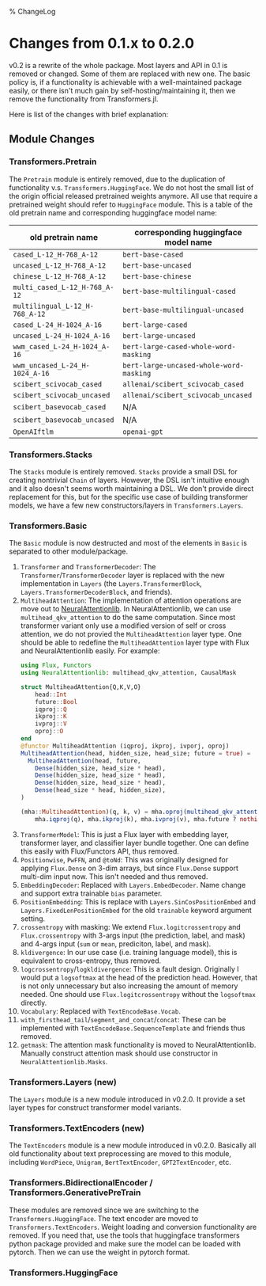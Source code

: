 % ChangeLog

# Changes from 0.1.x to 0.2.0

v0.2 is a rewrite of the whole package. Most layers and API in 0.1 is removed or changed. Some of them are replaced
 with new one. The basic policy is, if a functionality is achievable with a well-maintained package easily, or there
 isn't much gain by self-hosting/maintaining it, then we remove the functionality from Transformers.jl.


Here is list of the changes with brief explanation:

## Module Changes

### Transformers.Pretrain

The `Pretrain` module is entirely removed, due to the duplication of functionality v.s. `Transformers.HuggingFace`.
 We do not host the small list of the origin official released pretrained weights anymore. All use that require a
 pretrained weight should refer to `HuggingFace` module. This is a table of the old pretrain name and corresponding
 huggingface model name:

 | old pretrain name              | corresponding huggingface model name    |
 |--------------------------------|-----------------------------------------|
 | `cased_L-12_H-768_A-12`        | `bert-base-cased`                       |
 | `uncased_L-12_H-768_A-12`      | `bert-base-uncased`                     |
 | `chinese_L-12_H-768_A-12`      | `bert-base-chinese`                     |
 | `multi_cased_L-12_H-768_A-12`  | `bert-base-multilingual-cased`          |
 | `multilingual_L-12_H-768_A-12` | `bert-base-multilingual-uncased`        |
 | `cased_L-24_H-1024_A-16`       | `bert-large-cased`                      |
 | `uncased_L-24_H-1024_A-16`     | `bert-large-uncased`                    |
 | `wwm_cased_L-24_H-1024_A-16`   | `bert-large-cased-whole-word-masking`   |
 | `wwm_uncased_L-24_H-1024_A-16` | `bert-large-uncased-whole-word-masking` |
 | `scibert_scivocab_cased`       | `allenai/scibert_scivocab_cased`        |
 | `scibert_scivocab_uncased`     | `allenai/scibert_scivocab_uncased`      |
 | `scibert_basevocab_cased`      | N/A                                     |
 | `scibert_basevocab_uncased`    | N/A                                     |
 | `OpenAIftlm`                   | `openai-gpt`                            |


### Transformers.Stacks

The `Stacks` module is entirely removed. `Stacks` provide a small DSL for creating nontrivial `Chain` of layers.
 However, the DSL isn't intuitive enough and it also doesn't seems worth maintaining a DSL. We don't provide
 direct replacement for this, but for the specific use case of building transformer models, we have a few new
 constructors/layers in `Transformers.Layers`.


### Transformers.Basic

The `Basic` module is now destructed and most of the elements in `Basic` is separated to other module/package.

1. `Transformer` and `TransformerDecoder`: The `Transformer`/`TransformerDecoder` layer is replaced with the new
    implementation in `Layers` (the `Layers.TransformerBlock`, `Layers.TransformerDecoderBlock`, and friends).
2. `MultiheadAttention`: The implementation of attention operations are move out to
    [NeuralAttentionlib](https://github.com/chengchingwen/NeuralAttentionlib.jl). In NeuralAttentionlib, we can use
	`multihead_qkv_attention` to do the same computation. Since most transformer variant only use a modified version
	of self or cross attention, we do not provied the `MultiheadAttention` layer type. One should be able to redefine
	the `MultiheadAttention` layer type with Flux and NeuralAttentionlib easily. For example:
	```julia
	using Flux, Functors
	using NeuralAttentionlib: multihead_qkv_attention, CausalMask

	struct MultiheadAttention{Q,K,V,O}
		head::Int
		future::Bool
		iqproj::Q
		ikproj::K
		ivproj::V
		oproj::O
	end
	@functor MultiheadAttention (iqproj, ikproj, ivporj, oproj)
	MultiheadAttention(head, hidden_size, head_size; future = true) =
	  MultiheadAttention(head, future,
		Dense(hidden_size, head_size * head),
		Dense(hidden_size, head_size * head),
		Dense(hidden_size, head_size * head),
		Dense(head_size * head, hidden_size),
	)

	(mha::MultiheadAttention)(q, k, v) = mha.oproj(multihead_qkv_attention(mha.head,
		mha.iqproj(q), mha.ikproj(k), mha.ivproj(v), mha.future ? nothing : CausalMask()))
	```
3. `TransformerModel`: This is just a Flux layer with embedding layer, transformer layer, and classifier layer
     bundle together. One can define this easily with Flux/Functors API, thus removed.
4. `Positionwise`, `PwFFN`, and `@toNd`: This was originally designed for applying `Flux.Dense` on 3-dim arrays,
    but since `Flux.Dense` support multi-dim input now. This isn't needed and thus removed.
5. `EmbeddingDecoder`: Replaced with `Layers.EmbedDecoder`. Name change and support extra trainable `bias` parameter.
6. `PositionEmbedding`: This is replace with `Layers.SinCosPositionEmbed` and `Layers.FixedLenPositionEmbed` for
    the old `trainable` keyword argument setting.
7. `crossentropy` with masking: We extend `Flux.logitcrossentropy` and `Flux.crossentropy` with 3-args
	input (the prediction, label, and mask) and 4-args input (`sum` or `mean`, prediciton, label, and mask).
8. `kldivergence`: In our use case (i.e. training language model), this is equivalent to cross-entropy, thus removed.
9. `logcrossentropy`/`logkldivergence`: This is a fault design. Originally I would put a `logsoftmax` at the head of
    the prediction head. However, that is not only unnecessary but also increasing the amount of memory needed.
	One should use `Flux.logitcrossentropy` without the `logsoftmax` directly.
10. `Vocabulary`: Replaced with `TextEncodeBase.Vocab`.
11. `with_firsthead_tail`/`segment_and_concat`/`concat`: These can be implemented with `TextEncodeBase.SequenceTemplate`
	 and friends thus removed.
12. `getmask`: The attention mask functionality is moved to NeuralAttentionlib. Manually construct attention mask
	 should use constructor in `NeuralAttentionlib.Masks`.


### Transformers.Layers (new)

The `Layers` module is a new module introduced in v0.2.0. It provide a set layer types for construct transformer
 model variants.


### Transformers.TextEncoders (new)

The `TextEncoders` module is a new module introduced in v0.2.0. Basically all old functionality about text preprocessing
 are moved to this module, including `WordPiece`, `Unigram`, `BertTextEncoder`, `GPT2TextEncoder`, etc.

### Transformers.BidirectionalEncoder / Transformers.GenerativePreTrain

These modules are removed since we are switching to the `Transformers.HuggingFace`. The text encoder are moved to
 `Transformers.TextEncoders`. Weight loading and conversion functionality are removed. If you need that, use
 the tools that huggingface transformers python package provided and make sure the model can be loaded with pytorch.
 Then we can use the weight in pytorch format.


### Transformers.HuggingFace
